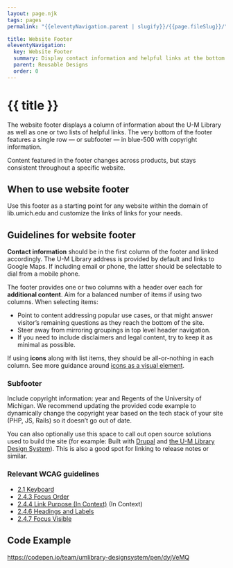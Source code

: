 ```yaml
---
layout: page.njk
tags: pages
permalink: "{{eleventyNavigation.parent | slugify}}/{{page.fileSlug}}/"

title: Website Footer
eleventyNavigation:
  key: Website Footer
  summary: Display contact information and helpful links at the bottom of a website.
  parent: Reusable Designs
  order: 0
---
```


# {{ title }}

The website footer displays a column of information about the U-M Library as well as one or two lists of helpful links. The very bottom of the footer features a single row — or subfooter — in blue-500 with copyright information.

Content featured in the footer changes across products, but stays consistent throughout a specific website.

## When to use website footer

Use this footer as a starting point for any website within the domain of lib.umich.edu and customize the links of links for your needs.

## Guidelines for website footer

**Contact information** should be in the first column of the footer and linked accordingly. The U-M Library address is provided by default and links to Google Maps. If including email or phone, the latter should be selectable to dial from a mobile phone.

The footer provides one or two columns with a header over each for **additional content**. Aim for a balanced number of items if using two columns. When selecting items:

* Point to content addressing popular use cases, or that might answer visitor’s remaining questions as they reach the bottom of the site.
* Steer away from mirroring groupings in top level header navigation.  
* If you need to include disclaimers and legal content, try to keep it as minimal as possible.

If using **icons** along with list items, they should be all-or-nothing in each column. See more guidance around [icons as a visual element](/visual-elements/icons/).

### Subfooter

Include copyright information: year and Regents of the University of Michigan. We recommend updating the provided code example to dynamically change the copyright year based on the tech stack of your site (PHP, JS, Rails) so it doesn’t go out of date.

You can also optionally use this space to call out open source solutions used to build the site (for example: Built with [Drupal](https://www.drupal.org/) and [the U-M Library Design System](https://design-system.lib.umich.edu/)). This is also a good spot for linking to release notes or similar.

### Relevant WCAG guidelines

* [2.1 Keyboard](https://www.w3.org/WAI/WCAG22/Understanding/keyboard-accessible.html)  
* [2.4.3 Focus Order](https://www.w3.org/WAI/WCAG22/Understanding/focus-order)  
* [2.4.4 Link Purpose (In Context)](https://www.w3.org/WAI/WCAG22/Understanding/link-purpose-in-context) (In Context)  
* [2.4.6 Headings and Labels](https://www.w3.org/WAI/WCAG22/Understanding/headings-and-labels)  
* [2.4.7 Focus Visible](https://www.w3.org/WAI/WCAG22/Understanding/focus-visible)

## Code Example

https://codepen.io/team/umlibrary-designsystem/pen/dyjVeMQ
